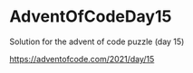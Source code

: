 # AdventOfCodeDay15
Solution for the advent of code puzzle (day 15)

https://adventofcode.com/2021/day/15
